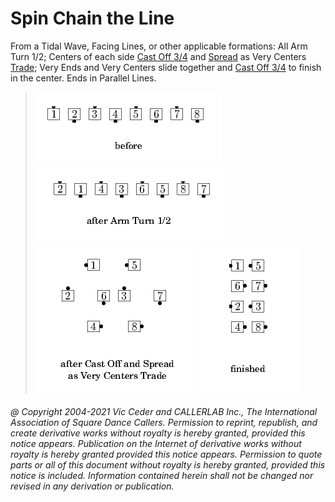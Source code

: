 
# Spin Chain the Line

From a Tidal Wave,
Facing Lines, or other applicable formations:
All Arm Turn 1/2; Centers of each side
[Cast Off 3/4](../ms/cast_off_three_quarters.md) and
[Spread](../plus/anything_and_spread.md)
as Very Centers [Trade](../b2/trade.md); Very Ends and Very
Centers slide together and
[Cast Off 3/4](../ms/cast_off_three_quarters.md) to finish in the center.
Ends in Parallel Lines.

> 
> ![alt](spin_chain_the_line-1.png)
> ![alt](spin_chain_the_line-2.png)
> ![alt](spin_chain_the_line-3.png)
> ![alt](spin_chain_the_line-4.png)
> 

###### @ Copyright 2004-2021 Vic Ceder and CALLERLAB Inc., The International Association of Square Dance Callers. Permission to reprint, republish, and create derivative works without royalty is hereby granted, provided this notice appears. Publication on the Internet of derivative works without royalty is hereby granted provided this notice appears. Permission to quote parts or all of this document without royalty is hereby granted, provided this notice is included. Information contained herein shall not be changed nor revised in any derivation or publication.
